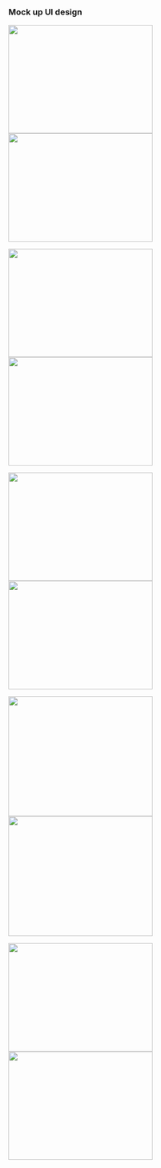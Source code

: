 ### Mock up UI design ###

<a href='http://picasaweb.google.com/lh/photo/eSaGCszHYjXqjAhhRDsrNA?feat=embedwebsite'><img src='http://lh4.ggpht.com/_RHPkWWvabZc/TRgtM27Q7sI/AAAAAAAAGo0/hsRPMtxTEq8/s288/login-screen.png' height='216' width='288' /></a> <a href='http://picasaweb.google.com/lh/photo/D0sG-kCs4FeK9ACbbTgoLQ?feat=embedwebsite'><img src='http://lh5.ggpht.com/_RHPkWWvabZc/TRgdfeSLMtI/AAAAAAAAGok/UzC1AE6S9e0/s288/signup-screen.png' height='216' width='288' /></a>

<a href='http://picasaweb.google.com/lh/photo/hZeR78K90JnBWjCI-SP5yA?feat=embedwebsite'><img src='http://lh5.ggpht.com/_RHPkWWvabZc/TRgdfVpDWnI/AAAAAAAAGog/iMtk8PF6cuA/s288/lostpassword-screen.png' height='216' width='288' /></a> <a href='http://picasaweb.google.com/lh/photo/Bb5ovFwkRjlOwf3Qa51fBg?feat=embedwebsite'><img src='http://lh3.ggpht.com/_RHPkWWvabZc/TS8qH6f83OI/AAAAAAAAGqI/JQY8hzgxxLU/s288/dashboard-screen.png' height='216' width='288' /></a>

<a href='http://picasaweb.google.com/lh/photo/VsDVQWShWB3jiFV52dyS4Q?feat=embedwebsite'><img src='http://lh5.ggpht.com/_RHPkWWvabZc/TS8qIOaNpwI/AAAAAAAAGqM/aJXrzdEsU2I/s288/virtualmachine-screen.png' height='216' width='288' /></a> <a href='http://picasaweb.google.com/lh/photo/21cPJpaUpbst-_wGlch5qg?feat=embedwebsite'><img src='http://lh5.ggpht.com/_RHPkWWvabZc/TTBmCPn8XGI/AAAAAAAAGqY/4d55UUzgJd8/s288/template-screen.png' height='216' width='288' /></a>

<a href='http://picasaweb.google.com/lh/photo/eb5vEM30NAGSy6Qdjosrjw?feat=embedwebsite'><img src='http://lh3.ggpht.com/_RHPkWWvabZc/TTEXinmDjNI/AAAAAAAAGq0/9_mw3lLz1bg/s288/library-screen-full.png' height='239' width='288' /></a>  <a href='http://picasaweb.google.com/lh/photo/HucNWRlh5rqd1e1RACSQlw?feat=embedwebsite'><img src='http://lh5.ggpht.com/_RHPkWWvabZc/TTEXincpn-I/AAAAAAAAGq4/1Dbf1mkSd00/s288/library-marketplace-screen-full.png' height='239' width='288' /></a>

<a href='http://picasaweb.google.com/lh/photo/pHaNlFlH9AkygFbTbbXcsw?feat=embedwebsite'><img src='http://lh6.ggpht.com/_RHPkWWvabZc/TTEciBC4s3I/AAAAAAAAGrA/8JxeZP9p7VM/s288/host-screen.png' height='216' width='288' /></a>  <a href='http://picasaweb.google.com/lh/photo/ihQDdFbaNHFoDiPYnfbuEw?feat=embedwebsite'><img src='http://lh6.ggpht.com/_RHPkWWvabZc/TTEhFc0TpuI/AAAAAAAAGrI/x1dZ9hr0NJM/s288/vnet-screen.png' height='216' width='288' /></a>